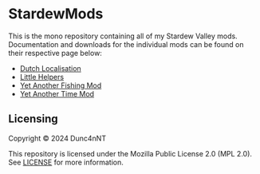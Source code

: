 # StardewMods

This is the mono repository containing all of my Stardew Valley mods. Documentation and downloads for the individual mods can be found on their respective page below:

- [Dutch Localisation](/DutchLocalisation)
- [Little Helpers](/LittleHelpers/)
- [Yet Another Fishing Mod](/YetAnotherFishingMod)
- [Yet Another Time Mod](/YetAnotherTimeMod/)

## Licensing

Copyright © 2024 Dunc4nNT

This repository is licensed under the Mozilla Public License 2.0 (MPL 2.0). See [LICENSE](./LICENSE) for more information.
